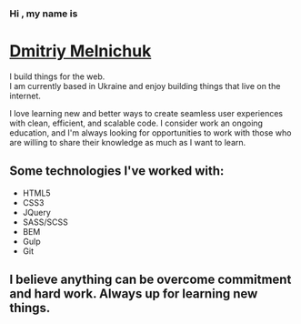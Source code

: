 ### Hi , my name is 
# [Dmitriy Melnichuk](https://dimamelnichuk.github.io/ "Portfolio")

I build things for the web.  
I am currently based in Ukraine and enjoy building things that live on the internet.

I love learning new and better ways to create seamless user experiences with clean, efficient, and scalable code. I consider work an ongoing education, and I'm always looking for opportunities to work with those who are willing to share their knowledge as much as I want to learn.

## Some technologies I've worked with:

* HTML5
* CSS3
* JQuery
* SASS/SCSS
* BEM
* Gulp
* Git

## I believe anything can be overcome commitment and hard work. Always up for learning new things.

